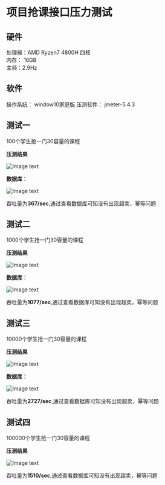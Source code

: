 # 项目抢课接口压力测试


## 硬件

处理器：AMD Ryzen7 4800H  四核  
内存： 16GB  
主频：2.9Hz  

## 软件

操作系统： window10家庭版
压测软件： jmeter-5.4.3

## 测试一

100个学生抢一门30容量的课程 

**压测结果**

![Image text](https://github.com/liwentaoCH/byte-camp/blob/master/100-30.png)  

**数据库**：  

![Image text](https://github.com/liwentaoCH/byte-camp/blob/master/100-30-result.png)

吞吐量为**367/sec**,通过查看数据库可知没有出现超卖，幂等问题  
  
  
  
## 测试二

1000个学生抢一门30容量的课程 

**压测结果**

![Image text](https://github.com/liwentaoCH/byte-camp/blob/master/1000-30.png)  

**数据库**：  

![Image text](https://github.com/liwentaoCH/byte-camp/blob/master/1000-30-result.png)

吞吐量为**1077/sec**,通过查看数据库可知没有出现超卖，幂等问题  


  
## 测试三

10000个学生抢一门30容量的课程 

**压测结果**

![Image text](https://github.com/liwentaoCH/byte-camp/blob/master/10000-30.png)  

**数据库**：  

![Image text](https://github.com/liwentaoCH/byte-camp/blob/master/10000-30-result.png)

吞吐量为**2727/sec**,通过查看数据库可知没有出现超卖，幂等问题  


## 测试四

100000个学生抢一门30容量的课程 

**压测结果**

![Image text](https://github.com/liwentaoCH/byte-camp/blob/master/100000-100.png)   

吞吐量为**1510/sec**,通过查看数据库可知没有出现超卖，幂等问题











